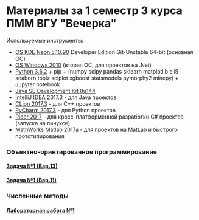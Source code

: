 # Материалы за 1 семестр 3 курса ПММ ВГУ "Вечерка"

Используемые инструменты:

- [OS KDE Neon 5.10.90](https://neon.kde.org/download) Developer Edition Git-Unstable 64-bit (основная ОС)
- [OS Windows 2010](https://www.microsoft.com/ru-ru/windows) (вторая ОС, для проектов на .Net)
- [Python 3.6.2](https://pypi.python.org/pypi) + pip + (numpy scipy pandas sklearn matplotlib eli5 seaborn toolz sciplot xgboost statsmodels pymorphy2 minepy) + Jupyter notebook
- [Java SE Development Kit 8u144](http://www.oracle.com/technetwork/java/javase/downloads/jdk8-downloads-2133151.html)
- [IntelliJ IDEA 2017.3](https://www.jetbrains.com/idea/) - для Java проектов
- [CLion 2017.3](https://www.jetbrains.com/clion/) - для C++ проектов
- [PyCharm 2017.3](https://www.jetbrains.com/pycharm/) - для Python проектов
- [Rider 2017](https://www.jetbrains.com/rider/) - для кросс-платформенной разработки C# проектов (запуска на линуксе)
- [MathWorks Matlab 2017a](https://www.mathworks.com/company/newsroom/mathworks-announces-release-2017a-of-the-matlab-and-simulink-pro.html) - для проектов на MatLab и быстрого прототипирования


### Объектно-оринтированное программирование
#### [Задача №1 (Вар.13)](https://github.com/hroniko/AMM_3_Kurs_2017/blob/master/OOP_01.md)
#### [Задача №1 (Вар.11)](https://github.com/hroniko/AMM_3_Kurs_2017/blob/master/OOP_01z.md)


### Численные методы
#### [Лабораторная работа №1](https://github.com/hroniko/AMM_3_Kurs_2017/blob/master/NM_01.md)

